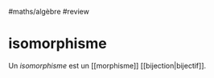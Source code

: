 #maths/algèbre #review 
# isomorphisme
Un _isomorphisme_ est un [[morphisme]] [[bijection|bijectif]].
